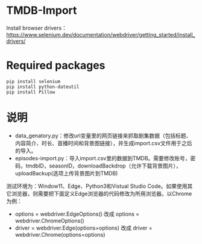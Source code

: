 # TMDB-Import

Install browser drivers：https://www.selenium.dev/documentation/webdriver/getting_started/install_drivers/

# Required packages
```
pip install selenium
pip install python-dateutil
pip install Pillow
```

# 说明
- data_genatory.py：修改url变量里的网页链接来抓取剧集数据（包括标题、内容简介、时长、首播时间和背景图链接），并生成import.csv文件用于之后的导入。
- episodes-import.py：导入import.csv里的数据到TMDB。需要修改账号，密码，tmdbID，seasonID，downloadBackdrop（允许下载背景图片），uploadBackup(选项上传背景图片到TMDB)

测试环境为：Window11、Edge、Python3和Vistual Studio Code。如果使用其它浏览器，则需要把下面定义Edge浏览器的代码修改为所用浏览器。以Chrome为例：
- options = webdriver.EdgeOptions() 改成 options = webdriver.ChromeOptions()
- driver = webdriver.Edge(options=options) 改成 driver = webdriver.Chrome(options=options)
